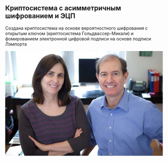 ## Криптосистема с асимметричным шифрованием и ЭЦП

Создана криптосистема на основе вероятностного шифрования с открытым ключом (криптосистема Гольдвассер-Микали) и фомированием электронной цифровой подписи на основе подписи Лэмпорта

![image](https://github.com/halissha/lamport_sign/blob/14914bd16e96eab69e9bb97494fdb70d266cb61c/original.jpg)
